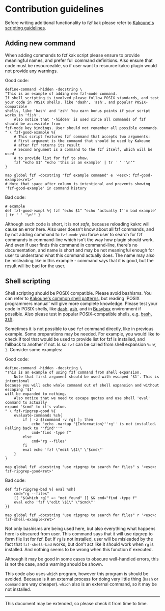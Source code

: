 # Contribution guidelines

Before writing additional functionality to fzf.kak please refer to
[Kakoune's scripting guidelines](https://github.com/mawww/kakoune/blob/master/doc/writing_scripts.asciidoc).

## Adding new command
When adding commands to fzf.kak script please ensure to provide meaningful names,
and prefer full command definitions. Also ensure that code must be resourceable, so if user
want to resource kakrc plugin would not provide any warnings.

Good code:
```kak
define-command -hidden -docstring \
"This is an example of adding new fzf-mode command.
If shell scripting is involved please follow POSIX standards, and test
your code in POSIX shells, like 'dash', 'ash', and popular POSIX-compatible
shells, like 'bash' and 'zsh' You earn bonus points if your script works in 'fish'.
    Also notice that '-hidden' is used since all commands of fzf should be accessible from
fzf-mode key bindings. User should not remember all possible commands.
" \ fzf-good-example %{
    # This script features fzf command that accepts two arguments:
    # First argument is the command that should be used by Kakoune
    # after fzf returns its result
    # Second argument is a command to the fzf itself, which will be used
    # to provide list for fzf to show.
    fzf "echo $1" "echo 'this is an example' | tr ' ' '\n'"
}

map global fzf -docstring "fzf example command" e '<esc>: fzf-good-example<ret>'
# Note that space after column is intentional and prevents showing 'fzf-good-example' in command history
```

Bad code:
```kak
# example
def fzf-good-exmpl %{ fzf "echo $1" "echo 'actually I''m bad example' | tr ' ' '\n'" }
```

Although such code is short, it is not *safe*, because reloading kakrc will cause an error here.
Also user doesn't know about all fzf commands, and by not adding command to `fzf-mode` you force
user to search for fzf commands in command-line which isn't the way how plugin should work. And even
if user finds this command in command-line, there's no documentation, and name is short and may be not
meaningful enough for user to understand what this command actually does. The name may also be misleading
like in this example - command says that it is good, but the result will be bad for the user.

## Shell scripting
Shell scripting should be POSIX compatible. Please avoid bashisms. You can refer to
[Kakoune's common shell patterns](https://github.com/mawww/kakoune/blob/master/doc/writing_scripts.asciidoc#common-shell-patterns), but reading 'POSIX programmers manual' will give more complete knowledge.
Please test your code in POSIX shells, like [dash](https://packages.debian.org/stretch/dash),
[ash](https://www.in-ulm.de/~mascheck/various/ash/), and in [Busybox](https://www.busybox.net/) environment
if possible. Also please test in popular POSIX-compatible shells, e.g. [bash](https://www.gnu.org/software/bash/),
[zsh](https://www.zsh.org/).

Sometimes it is not possible to use `fzf` command directly, like in previous example. Some preparations may
be needed. For example, you would like to check if tool that would be used to provide list for fzf is installed,
and fallback to another if not. Is so `fzf` can be called from shell expansion `%sh{ }`. Consider some examples:

Good code:
```kak
define-command -hidden -docstring \
"This is an example of using fzf command from shell expansion.
    Note that first argument should be used with escaped '$1'. This is intentional
because you will echo whole command out of shell expansion and without escaping '$1'
will be expanded to nothing.
    Also notice that we need to escape quotes and use shell 'eval' command to actually
expand '$cmd' to it's value.
" \ fzf-ripgrep-good %{ 
    evaluate-commands %sh{
        if [ -z $(command -v rg) ]; then
            echo "echo -markup '{Information}''rg'' is not installed. Falling back to ''find'''"
            cmd="find -type f"
        else
            cmd="rg --files"
        fi
        eval echo 'fzf \"edit \$1\" \"$cmd\"'
    }
}

map global fzf -docstring "use ripgrep to search for files" s '<esc>: fzf-ripgrep-good<ret>'
```

Bad code:
```kak
def fzf-ripgrep-bad %{ eval %sh{
    cmd="rg --files"
    [[ "$(which rg)" =~ "not found" ]] && cmd="find -type f"
    eval echo 'fzf \"edit \$1\" \"$cmd\"'
}}

map global fzf -docstring "use ripgrep to search for files" r '<esc>: fzf-shell-example<ret>'
```

Not only bashisms are being used here, but also everything what happens here is obscured from user. This command
says that it will use ripgrep to form file list for fzf. But If `rg` is not installed, user will be misleaded by
the fact that `fzf-shell-bad` works, but don't act like it should work when `rg` is installed. And nothing seems
to be wrong when this function if executed.

Although it may be good in some cases to obscure well-handled errors, this is not the case, and a warning should
be shown.

This code also uses `which` program, however this program is should be avoided. Because is it an external process
for doing very little thing (`hash` or `command` are way cheaper). `which` also is an external command, so it may
be not installed.

---

This document may be extended, so please check it from time to time.
